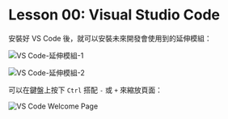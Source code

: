 # Lesson 00: Visual Studio Code

安裝好 VS Code 後，就可以安裝未來開發會使用到的延伸模組：

![VS Code-延伸模組-1](https://github.com/user-attachments/assets/b134e7db-87e7-486e-b08c-1031e81861ae)

![VS Code-延伸模組-2](https://github.com/user-attachments/assets/2db3c4a0-a3db-4048-aad6-d74be3984f90)

可以在鍵盤上按下 `Ctrl` 搭配 `-` 或 `+` 來縮放頁面：

![VS Code Welcome Page](https://github.com/user-attachments/assets/52e37494-8441-4b7a-9aa9-10e883a3cb8b)
